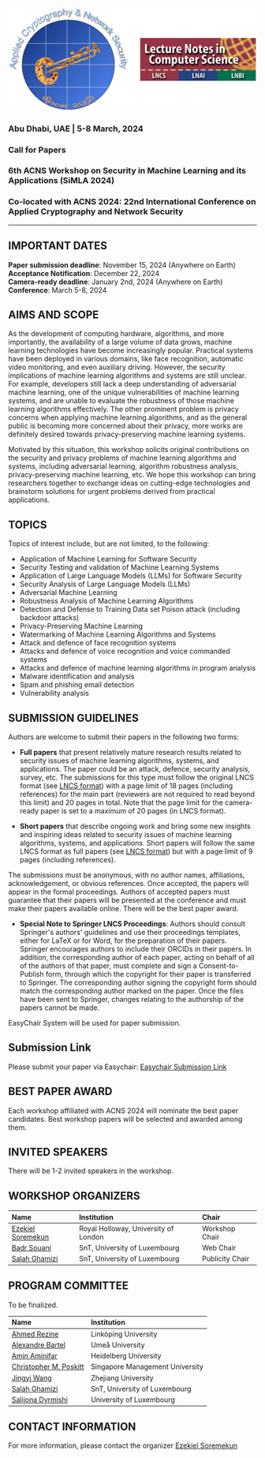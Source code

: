 <img src="images/simla-logo.png"/>

### Abu Dhabi, UAE | 5-8 March, 2024

### Call for Papers

### 6th ACNS Workshop on Security in Machine Learning and its Applications (SiMLA 2024)

### Co-located with ACNS 2024: 22nd International Conference on Applied Cryptography and Network Security 
 
---

## IMPORTANT DATES

**Paper submission deadline**: November 15, 2024 (Anywhere on Earth)   
**Acceptance Notification**: December 22, 2024   
**Camera-ready deadline**: January 2nd, 2024  (Anywhere on Earth)   
**Conference**: March 5-8, 2024   

## AIMS AND SCOPE

As the development of computing hardware, algorithms, and more importantly, the availability of a large volume of data grows, machine learning technologies have become increasingly popular. Practical systems have been deployed in various domains, like face recognition, automatic video monitoring, and even auxiliary driving. However, the security implications of machine learning algorithms and systems are still unclear. For example, developers still lack a deep understanding of adversarial machine learning, one of the unique vulnerabilities of machine learning systems, and are unable to evaluate the robustness of those machine learning algorithms effectively. The other prominent problem is privacy concerns when applying machine learning algorithms, and as the general public is becoming more concerned about their privacy, more works are definitely desired towards privacy-preserving machine learning systems.

Motivated by this situation, this workshop solicits original contributions on the security and privacy problems of machine learning algorithms and systems, including adversarial learning, algorithm robustness analysis, privacy-preserving machine learning, etc. We hope this workshop can bring researchers together to exchange ideas on cutting-edge technologies and brainstorm solutions for urgent problems derived from practical applications.

## TOPICS

Topics of interest include, but are not limited, to the following:  

- Application of Machine Learning for Software Security  
- Security Testing and validation of Machine Learning Systems  
- Application of Large Language Models (LLMs) for Software Security
- Security Analysis of Large Language Models (LLMs)
- Adversarial Machine Learning  
- Robustness Analysis of Machine Learning Algorithms  
- Detection and Defense to Training Data set Poison attack (including backdoor attacks)  
- Privacy-Preserving Machine Learning  
- Watermarking of Machine Learning Algorithms and Systems  
- Attack and defence of face recognition systems  
- Attacks and defence of voice recognition and voice commanded systems  
- Attacks and defence of machine learning algorithms in program analysis  
- Malware identification and analysis  
- Spam and phishing email detection  
- Vulnerability analysis  

## SUBMISSION GUIDELINES

Authors are welcome to submit their papers in the following two forms:

- **Full papers** that present relatively mature research results related to security issues of machine learning algorithms, systems, and applications. The paper could be an attack, defence, security analysis, survey, etc. The submissions for this type must follow the original LNCS format (see [LNCS format](https://www.springer.com/gp/computer-science/lncs/conference-proceedings-guidelines)) with a page limit of 18 pages (including references) for the main part (reviewers are not required to read beyond this limit) and 20 pages in total.  Note that the page limit for the camera-ready paper is set to a maximum of 20 pages (in LNCS format).

- **Short papers** that describe ongoing work and bring some new insights and inspiring ideas related to security issues of machine learning algorithms, systems, and applications. Short papers will follow the same LNCS format as full papers (see [LNCS format](https://www.springer.com/gp/computer-science/lncs/conference-proceedings-guidelines)) but with a page limit of 9 pages (including references).

The submissions must be anonymous, with no author names, affiliations, acknowledgement, or obvious references. Once accepted, the papers will appear in the formal proceedings. Authors of accepted papers must guarantee that their papers will be presented at the conference and must make their papers available online. There will be the best paper award.

- **Special Note to Springer LNCS Proceedings**: Authors should consult Springer's authors' guidelines and use their proceedings templates, either for LaTeX or for Word, for the preparation of their papers. Springer encourages authors to include their ORCIDs in their papers. In addition, the corresponding author of each paper, acting on behalf of all of the authors of that paper, must complete and sign a Consent-to-Publish form, through which the copyright for their paper is transferred to Springer. The corresponding author signing the copyright form should match the corresponding author marked on the paper. Once the files have been sent to Springer, changes relating to the authorship of the papers cannot be made.

EasyChair System will be used for paper submission.


## Submission Link

Please submit your paper via Easychair: [Easychair Submission Link](https://easychair.org/conferences/?conf=simla2024)


## BEST PAPER AWARD

Each workshop affiliated with ACNS 2024 will nominate the best paper candidates. Best workshop papers will be selected and awarded among them.



## INVITED SPEAKERS

There will be 1-2 invited speakers in the workshop.


## WORKSHOP ORGANIZERS 

| Name | Institution | Chair |
| :--- | :---------- | :---- |
| [Ezekiel Soremekun](https://ezekiel-soremekun.github.io/) | Royal Holloway, University of London | Workshop Chair | 
| [Badr Souani](https://wwwen.uni.lu/recherche/fstm/dcs/members/badr_souani) | SnT, University of Luxembourg | Web Chair |
| [Salah Ghamizi](https://wwwen.uni.lu/snt/people/salah_ghamizi) | SnT, University of Luxembourg | Publicity Chair |



## PROGRAM COMMITTEE

To be finalized.

| Name | Institution | 
| :--- | :---------- |
| [Ahmed Rezine](https://rezahmed.github.io/) | Linköping University | 
| [Alexandre Bartel](https://www.abartel.net/) | Umeå University |  
| [Amin Aminifar](https://scholar.google.com/citations?user=eEG0x3cAAAAJ&hl=en) | Heidelberg University | 
| [Christopher M. Poskitt](https://cposkitt.github.io/) | Singapore Management University | 
| [Jingyi Wang](https://wang-jingyi.github.io/) | Zhejiang University | 
| [Salah Ghamizi](www.sghamizi.com) | SnT, University of Luxembourg |
| [Salijona Dyrmishi](https://www.uni.lu/en/person/NTAwMzU4NDhfX1NhbGlqb25hIERZUk1JU0hJ/) | University of Luxembourg |  


## CONTACT INFORMATION

For more information, please contact the organizer [Ezekiel Soremekun](mailto:ezekiel.soremekun@rhul.ac.uk)
